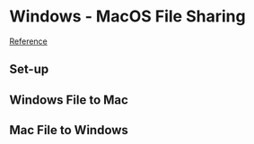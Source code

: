 # Windows - MacOS File Sharing

[Reference](https://appleinsider.com/inside/macos/tips/how-to-share-folders-and-files-from-mac-to-windows-and-vice-versa)

## Set-up

## Windows File to Mac

## Mac File to Windows
